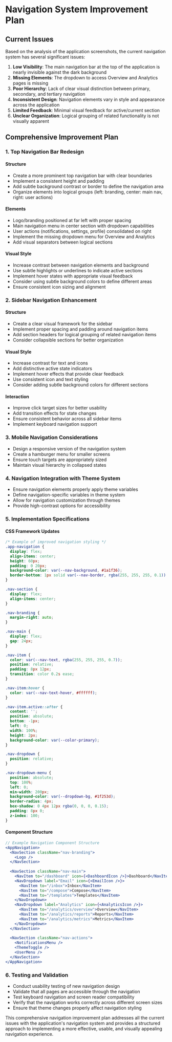 # Navigation System Improvement Plan

## Current Issues

Based on the analysis of the application screenshots, the current navigation system has several significant issues:

1. **Low Visibility**: The main navigation bar at the top of the application is nearly invisible against the dark background
2. **Missing Elements**: The dropdown to access Overview and Analytics pages is missing
3. **Poor Hierarchy**: Lack of clear visual distinction between primary, secondary, and tertiary navigation
4. **Inconsistent Design**: Navigation elements vary in style and appearance across the application
5. **Limited Feedback**: Minimal visual feedback for active/current section
6. **Unclear Organization**: Logical grouping of related functionality is not visually apparent

## Comprehensive Improvement Plan

### 1. Top Navigation Bar Redesign

#### Structure
- Create a more prominent top navigation bar with clear boundaries
- Implement a consistent height and padding
- Add subtle background contrast or border to define the navigation area
- Organize elements into logical groups (left: branding, center: main nav, right: user actions)

#### Elements
- Logo/branding positioned at far left with proper spacing
- Main navigation menu in center section with dropdown capabilities
- User actions (notifications, settings, profile) consolidated on right
- Implement the missing dropdown menu for Overview and Analytics
- Add visual separators between logical sections

#### Visual Style
- Increase contrast between navigation elements and background
- Use subtle highlights or underlines to indicate active sections
- Implement hover states with appropriate visual feedback
- Consider using subtle background colors to define different areas
- Ensure consistent icon sizing and alignment

### 2. Sidebar Navigation Enhancement

#### Structure
- Create a clear visual framework for the sidebar
- Implement proper spacing and padding around navigation items
- Add section headers for logical grouping of related navigation items
- Consider collapsible sections for better organization

#### Visual Style
- Increase contrast for text and icons
- Add distinctive active state indicators
- Implement hover effects that provide clear feedback
- Use consistent icon and text styling
- Consider adding subtle background colors for different sections

#### Interaction
- Improve click target sizes for better usability
- Add transition effects for state changes
- Ensure consistent behavior across all sidebar items
- Implement keyboard navigation support

### 3. Mobile Navigation Considerations

- Design a responsive version of the navigation system
- Create a hamburger menu for smaller screens
- Ensure touch targets are appropriately sized
- Maintain visual hierarchy in collapsed states

### 4. Navigation Integration with Theme System

- Ensure navigation elements properly apply theme variables
- Define navigation-specific variables in theme system
- Allow for navigation customization through themes
- Provide high-contrast options for accessibility

### 5. Implementation Specifications

#### CSS Framework Updates
```css
/* Example of improved navigation styling */
.app-navigation {
  display: flex;
  align-items: center;
  height: 60px;
  padding: 0 20px;
  background-color: var(--nav-background, #1a1f36);
  border-bottom: 1px solid var(--nav-border, rgba(255, 255, 255, 0.1));
}

.nav-section {
  display: flex;
  align-items: center;
}

.nav-branding {
  margin-right: auto;
}

.nav-main {
  display: flex;
  gap: 24px;
}

.nav-item {
  color: var(--nav-text, rgba(255, 255, 255, 0.7));
  position: relative;
  padding: 8px 12px;
  transition: color 0.2s ease;
}

.nav-item:hover {
  color: var(--nav-text-hover, #ffffff);
}

.nav-item.active::after {
  content: '';
  position: absolute;
  bottom: -1px;
  left: 0;
  width: 100%;
  height: 2px;
  background-color: var(--color-primary);
}

.nav-dropdown {
  position: relative;
}

.nav-dropdown-menu {
  position: absolute;
  top: 100%;
  left: 0;
  min-width: 200px;
  background-color: var(--dropdown-bg, #1f253d);
  border-radius: 4px;
  box-shadow: 0 4px 12px rgba(0, 0, 0, 0.15);
  padding: 8px 0;
  z-index: 100;
}
```

#### Component Structure
```jsx
// Example Navigation Component Structure
<AppNavigation>
  <NavSection className="nav-branding">
    <Logo />
  </NavSection>
  
  <NavSection className="nav-main">
    <NavItem to="/dashboard" icon={<DashboardIcon />}>Dashboard</NavItem>
    <NavDropdown label="Email" icon={<EmailIcon />}>
      <NavItem to="/inbox">Inbox</NavItem>
      <NavItem to="/compose">Compose</NavItem>
      <NavItem to="/templates">Templates</NavItem>
    </NavDropdown>
    <NavDropdown label="Analytics" icon={<AnalyticsIcon />}>
      <NavItem to="/analytics/overview">Overview</NavItem>
      <NavItem to="/analytics/reports">Reports</NavItem>
      <NavItem to="/analytics/metrics">Metrics</NavItem>
    </NavDropdown>
  </NavSection>
  
  <NavSection className="nav-actions">
    <NotificationsMenu />
    <ThemeToggle />
    <UserMenu />
  </NavSection>
</AppNavigation>
```

### 6. Testing and Validation

- Conduct usability testing of new navigation design
- Validate that all pages are accessible through the navigation
- Test keyboard navigation and screen reader compatibility
- Verify that the navigation works correctly across different screen sizes
- Ensure that theme changes properly affect navigation styling

This comprehensive navigation improvement plan addresses all the current issues with the application's navigation system and provides a structured approach to implementing a more effective, usable, and visually appealing navigation experience.